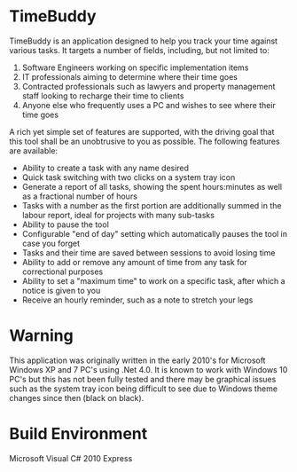 # TimeBuddy

TimeBuddy is an application designed to help you track your time against various tasks. It targets a number of fields, including, but not limited to:

1. Software Engineers working on specific implementation items
2. IT professionals aiming to determine where their time goes
3. Contracted professionals such as lawyers and property management staff looking to recharge their time to clients
4. Anyone else who frequently uses a PC and wishes to see where their time goes

A rich yet simple set of features are supported, with the driving goal that this tool shall be an unobtrusive to you as possible. The following features are available:

* Ability to create a task with any name desired
* Quick task switching with two clicks on a system tray icon
* Generate a report of all tasks, showing the spent hours:minutes as well as a fractional number of hours
* Tasks with a number as the first portion are additionally summed in the labour report, ideal for projects with many sub-tasks
* Ability to pause the tool
* Configurable "end of day" setting which automatically pauses the tool in case you forget
* Tasks and their time are saved between sessions to avoid losing time
* Ability to add or remove any amount of time from any task for correctional purposes
* Ability to set a "maximum time" to work on a specific task, after which a notice is given to you
* Receive an hourly reminder, such as a note to stretch your legs

# Warning

This application was originally written in the early 2010's for Microsoft Windows XP and 7 PC's using .Net 4.0.  It is known to work with Windows 10 PC's but this has not been fully tested and there may be graphical issues such as the system tray icon being difficult to see due to Windows theme changes since then (black on black).

# Build Environment

Microsoft Visual C# 2010 Express

